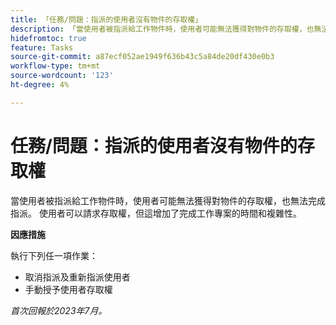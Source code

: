 ```yaml
---
title: 「任務/問題：指派的使用者沒有物件的存取權」
description: 「當使用者被指派給工作物件時，使用者可能無法獲得對物件的存取權，也無法完成指派。 使用者可以請求存取權，但這增加了完成工作專案的時間和複雜性。」
hidefromtoc: true
feature: Tasks
source-git-commit: a87ecf052ae1949f636b43c5a84de20df430e0b3
workflow-type: tm+mt
source-wordcount: '123'
ht-degree: 4%

---
```



# 任務/問題：指派的使用者沒有物件的存取權

當使用者被指派給工作物件時，使用者可能無法獲得對物件的存取權，也無法完成指派。 使用者可以請求存取權，但這增加了完成工作專案的時間和複雜性。

**因應措施**

執行下列任一項作業：

* 取消指派及重新指派使用者
* 手動授予使用者存取權

_首次回報於2023年7月。_
